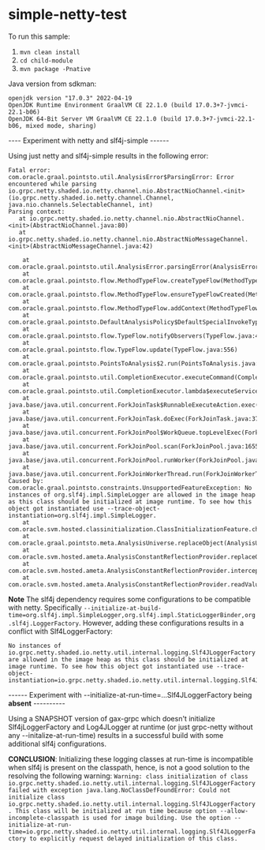 # simple-netty-test

To run this sample:

1) `mvn clean install`
2) `cd child-module`
3) `mvn package -Pnative`

Java version from sdkman:
```
openjdk version "17.0.3" 2022-04-19
OpenJDK Runtime Environment GraalVM CE 22.1.0 (build 17.0.3+7-jvmci-22.1-b06)
OpenJDK 64-Bit Server VM GraalVM CE 22.1.0 (build 17.0.3+7-jvmci-22.1-b06, mixed mode, sharing)
```

---- Experiment with netty and slf4j-simple ------

Using just netty and slf4j-simple results in the following error:

```
Fatal error: com.oracle.graal.pointsto.util.AnalysisError$ParsingError: Error encountered while parsing io.grpc.netty.shaded.io.netty.channel.nio.AbstractNioChannel.<init>(io.grpc.netty.shaded.io.netty.channel.Channel, java.nio.channels.SelectableChannel, int) 
Parsing context:
   at io.grpc.netty.shaded.io.netty.channel.nio.AbstractNioChannel.<init>(AbstractNioChannel.java:80)
   at io.grpc.netty.shaded.io.netty.channel.nio.AbstractNioMessageChannel.<init>(AbstractNioMessageChannel.java:42)

	at com.oracle.graal.pointsto.util.AnalysisError.parsingError(AnalysisError.java:141)
	at com.oracle.graal.pointsto.flow.MethodTypeFlow.createTypeFlow(MethodTypeFlow.java:315)
	at com.oracle.graal.pointsto.flow.MethodTypeFlow.ensureTypeFlowCreated(MethodTypeFlow.java:286)
	at com.oracle.graal.pointsto.flow.MethodTypeFlow.addContext(MethodTypeFlow.java:107)
	at com.oracle.graal.pointsto.DefaultAnalysisPolicy$DefaultSpecialInvokeTypeFlow.onObservedUpdate(DefaultAnalysisPolicy.java:364)
	at com.oracle.graal.pointsto.flow.TypeFlow.notifyObservers(TypeFlow.java:487)
	at com.oracle.graal.pointsto.flow.TypeFlow.update(TypeFlow.java:556)
	at com.oracle.graal.pointsto.PointsToAnalysis$2.run(PointsToAnalysis.java:598)
	at com.oracle.graal.pointsto.util.CompletionExecutor.executeCommand(CompletionExecutor.java:195)
	at com.oracle.graal.pointsto.util.CompletionExecutor.lambda$executeService$0(CompletionExecutor.java:179)
	at java.base/java.util.concurrent.ForkJoinTask$RunnableExecuteAction.exec(ForkJoinTask.java:1395)
	at java.base/java.util.concurrent.ForkJoinTask.doExec(ForkJoinTask.java:373)
	at java.base/java.util.concurrent.ForkJoinPool$WorkQueue.topLevelExec(ForkJoinPool.java:1182)
	at java.base/java.util.concurrent.ForkJoinPool.scan(ForkJoinPool.java:1655)
	at java.base/java.util.concurrent.ForkJoinPool.runWorker(ForkJoinPool.java:1622)
	at java.base/java.util.concurrent.ForkJoinWorkerThread.run(ForkJoinWorkerThread.java:165)
Caused by: com.oracle.graal.pointsto.constraints.UnsupportedFeatureException: No instances of org.slf4j.impl.SimpleLogger are allowed in the image heap as this class should be initialized at image runtime. To see how this object got instantiated use --trace-object-instantiation=org.slf4j.impl.SimpleLogger.
	at com.oracle.svm.hosted.classinitialization.ClassInitializationFeature.checkImageHeapInstance(ClassInitializationFeature.java:133)
	at com.oracle.graal.pointsto.meta.AnalysisUniverse.replaceObject(AnalysisUniverse.java:575)
	at com.oracle.svm.hosted.ameta.AnalysisConstantReflectionProvider.replaceObject(AnalysisConstantReflectionProvider.java:217)
	at com.oracle.svm.hosted.ameta.AnalysisConstantReflectionProvider.interceptValue(AnalysisConstantReflectionProvider.java:188)
	at com.oracle.svm.hosted.ameta.AnalysisConstantReflectionProvider.readValue(AnalysisConstantReflectionProvider.java:102)
```

**Note** The slf4j dependency requires some configurations to be compatible with netty. Specifically `--initialize-at-build-time=org.slf4j.impl.SimpleLogger,org.slf4j.impl.StaticLoggerBinder,org.slf4j.LoggerFactory`. However, adding these configurations results in a conflict with Slf4LoggerFactory:

```
No instances of io.grpc.netty.shaded.io.netty.util.internal.logging.Slf4JLoggerFactory are allowed in the image heap as this class should be initialized at image runtime. To see how this object got instantiated use --trace-object-instantiation=io.grpc.netty.shaded.io.netty.util.internal.logging.Slf4JLoggerFactory.
```

------ Experiment with --initialize-at-run-time=...Slf4JLoggerFactory being **absent**  ----------

Using a SNAPSHOT version of gax-grpc which doesn't initialize Slf4jLoggerFactory and Log4JLogger at runtime (or just grpc-netty without any --initalize-at-run-time) results in a successful build with some additional slf4j configurations. 


**CONCLUSION**: Initializing these logging classes at run-time is incompatible when slf4j is present on the classpath, hence, is not a good solution to the resolving the following warning: `Warning: class initialization of class io.grpc.netty.shaded.io.netty.util.internal.logging.Slf4JLoggerFactory failed with exception java.lang.NoClassDefFoundError: Could not initialize class io.grpc.netty.shaded.io.netty.util.internal.logging.Slf4JLoggerFactory. This class will be initialized at run time because option --allow-incomplete-classpath is used for image building. Use the option --initialize-at-run-time=io.grpc.netty.shaded.io.netty.util.internal.logging.Slf4JLoggerFactory to explicitly request delayed initialization of this class.
`

